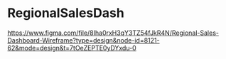 # RegionalSalesDash


https://www.figma.com/file/8Iha0rxH3qY3TZ54fJkR4N/Regional-Sales-Dashboard-Wireframe?type=design&node-id=8121-62&mode=design&t=7tOeZEPTE0yDYxdu-0
